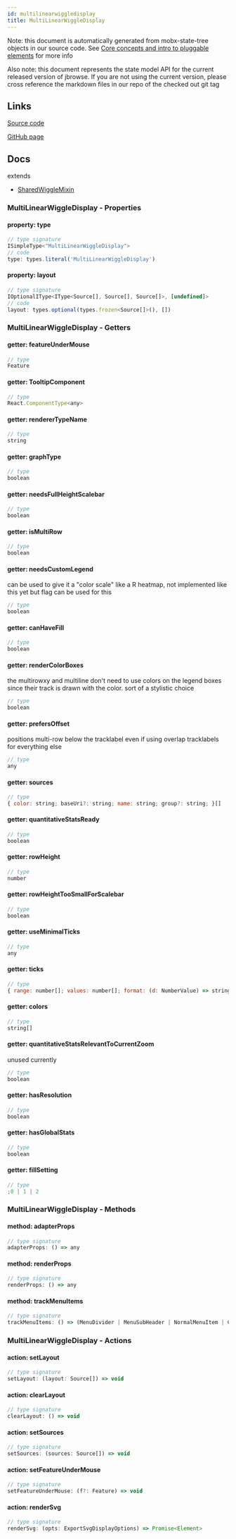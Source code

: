 ```yaml
---
id: multilinearwiggledisplay
title: MultiLinearWiggleDisplay
---
```


Note: this document is automatically generated from mobx-state-tree objects in
our source code. See
[Core concepts and intro to pluggable elements](/docs/developer_guide/) for more
info

Also note: this document represents the state model API for the current released
version of jbrowse. If you are not using the current version, please cross
reference the markdown files in our repo of the checked out git tag

## Links

[Source code](https://github.com/GMOD/jbrowse-components/blob/main/plugins/wiggle/src/MultiLinearWiggleDisplay/model.ts)

[GitHub page](https://github.com/GMOD/jbrowse-components/tree/main/website/docs/models/MultiLinearWiggleDisplay.md)

## Docs

extends

- [SharedWiggleMixin](../sharedwigglemixin)

### MultiLinearWiggleDisplay - Properties

#### property: type

```js
// type signature
ISimpleType<"MultiLinearWiggleDisplay">
// code
type: types.literal('MultiLinearWiggleDisplay')
```

#### property: layout

```js
// type signature
IOptionalIType<IType<Source[], Source[], Source[]>, [undefined]>
// code
layout: types.optional(types.frozen<Source[]>(), [])
```

### MultiLinearWiggleDisplay - Getters

#### getter: featureUnderMouse

```js
// type
Feature
```

#### getter: TooltipComponent

```js
// type
React.ComponentType<any>
```

#### getter: rendererTypeName

```js
// type
string
```

#### getter: graphType

```js
// type
boolean
```

#### getter: needsFullHeightScalebar

```js
// type
boolean
```

#### getter: isMultiRow

```js
// type
boolean
```

#### getter: needsCustomLegend

can be used to give it a "color scale" like a R heatmap, not implemented like
this yet but flag can be used for this

```js
// type
boolean
```

#### getter: canHaveFill

```js
// type
boolean
```

#### getter: renderColorBoxes

the multirowxy and multiline don't need to use colors on the legend boxes since
their track is drawn with the color. sort of a stylistic choice

```js
// type
boolean
```

#### getter: prefersOffset

positions multi-row below the tracklabel even if using overlap tracklabels for
everything else

```js
// type
any
```

#### getter: sources

```js
// type
{ color: string; baseUri?: string; name: string; group?: string; }[]
```

#### getter: quantitativeStatsReady

```js
// type
boolean
```

#### getter: rowHeight

```js
// type
number
```

#### getter: rowHeightTooSmallForScalebar

```js
// type
boolean
```

#### getter: useMinimalTicks

```js
// type
any
```

#### getter: ticks

```js
// type
{ range: number[]; values: number[]; format: (d: NumberValue) => string; position: ScaleLinear<number, number, never> | ScaleQuantize<number, never>; }
```

#### getter: colors

```js
// type
string[]
```

#### getter: quantitativeStatsRelevantToCurrentZoom

unused currently

```js
// type
boolean
```

#### getter: hasResolution

```js
// type
boolean
```

#### getter: hasGlobalStats

```js
// type
boolean
```

#### getter: fillSetting

```js
// type
;0 | 1 | 2
```

### MultiLinearWiggleDisplay - Methods

#### method: adapterProps

```js
// type signature
adapterProps: () => any
```

#### method: renderProps

```js
// type signature
renderProps: () => any
```

#### method: trackMenuItems

```js
// type signature
trackMenuItems: () => (MenuDivider | MenuSubHeader | NormalMenuItem | CheckboxMenuItem | RadioMenuItem | SubMenuItem | { ...; } | { ...; } | { ...; })[]
```

### MultiLinearWiggleDisplay - Actions

#### action: setLayout

```js
// type signature
setLayout: (layout: Source[]) => void
```

#### action: clearLayout

```js
// type signature
clearLayout: () => void
```

#### action: setSources

```js
// type signature
setSources: (sources: Source[]) => void
```

#### action: setFeatureUnderMouse

```js
// type signature
setFeatureUnderMouse: (f?: Feature) => void
```

#### action: renderSvg

```js
// type signature
renderSvg: (opts: ExportSvgDisplayOptions) => Promise<Element>
```
